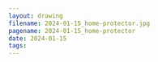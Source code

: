 ```yaml
---
layout: drawing
filename: 2024-01-15_home-protector.jpg
pagename: 2024-01-15_home-protector
date: 2024-01-15
tags:
---
```

